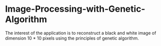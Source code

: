 # Image-Processing-with-Genetic-Algorithm

The interest of the application is to reconstruct a black and white image of dimension 10 * 10 pixels using the principles of genetic algorithm. 
